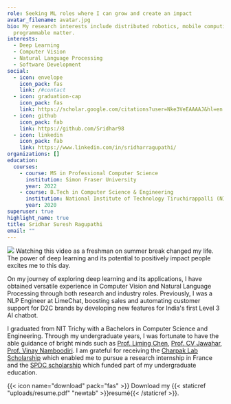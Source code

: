 ```yaml
---
role: Seeking ML roles where I can grow and create an impact
avatar_filename: avatar.jpg
bio: My research interests include distributed robotics, mobile computing and
  programmable matter.
interests:
  - Deep Learning
  - Computer Vision
  - Natural Language Processing
  - Software Development
social:
  - icon: envelope
    icon_pack: fas
    link: /#contact
  - icon: graduation-cap
    icon_pack: fas
    link: https://scholar.google.com/citations?user=Nke3VeEAAAAJ&hl=en
  - icon: github
    icon_pack: fab
    link: https://github.com/Sridhar98
  - icon: linkedin
    icon_pack: fab
    link: https://www.linkedin.com/in/sridharragupathi/
organizations: []
education:
  courses:
    - course: MS in Professional Computer Science
      institution: Simon Fraser University
      year: 2022
    - course: B.Tech in Computer Science & Engineering
      institution: National Institute of Technology Tiruchirappalli (NIT Trichy)
      year: 2020
superuser: true
highlight_name: true
title: Sridhar Suresh Ragupathi
email: ""
---
```


[<img src="https://img.youtube.com/vi/aircAruvnKk/mqdefault.jpg">](https://www.youtube.com/watch?v=aircAruvnKk)
Watching  this video as a freshman on summer break changed my life. 
The power of deep learning and its potential to positively impact people excites me to this day.

On my journey of exploring deep learning and its applications, I have obtained versatile experience in Computer Vision and Natural Language Processing through both research and industry roles. Previously, I was a NLP Engineer at LimeChat, boosting sales and automating customer support for D2C brands by developing new features for India's first Level 3 AI chatbot.

I graduated from NIT Trichy with a Bachelors in Computer Science and Engineering. Through my undergraduate years, I was fortunate to have the able guidance of bright minds such as [Prof. Liming Chen](https://sites.google.com/view/limingchen/accueil), [Prof. CV Jawahar](https://faculty.iiit.ac.in/~jawahar/), [Prof. Vinay Namboodiri](https://vinaypn.github.io/). I am grateful for receiving the [Charpak Lab Scholarship](https://www.inde.campusfrance.org/charpak-lab-scholarship) which enabled me to pursue a research internship in France and the [SPDC scholarship](https://mea.gov.in/spdc.htm) which funded part of my undergraduate education.

{{< icon name="download" pack="fas" >}} Download my {{< staticref "uploads/resume.pdf" "newtab" >}}resumé{{< /staticref >}}.
